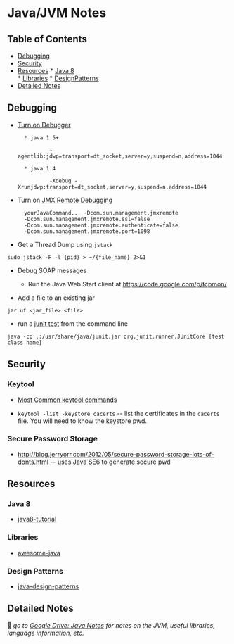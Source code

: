Java/JVM Notes
==============

Table of Contents
-----------------

* [Debugging](#debugging)
* [Security](#security)
* [Resources](#resources)
      * [Java 8](#java-8)    
      * [Libraries](#libraries)
      * [DesignPatterns](#design-patterns)
* [Detailed Notes](#detailed-notes)


## Debugging

+ [Turn on Debugger](http://stackoverflow.com/questions/138511/what-are-java-command-line-options-to-set-to-allow-jvm-to-be-remotely-debugged)

        * java 1.5+
                
                -agentlib:jdwp=transport=dt_socket,server=y,suspend=n,address=1044
        
        * java 1.4
                
                -Xdebug -Xrunjdwp:transport=dt_socket,server=y,suspend=n,address=1044

+ Turn on [JMX Remote Debugging][1]


        yourJavaCommand... -Dcom.sun.management.jmxremote   
        -Dcom.sun.management.jmxremote.ssl=false   
        -Dcom.sun.management.jmxremote.authenticate=false   
        -Dcom.sun.management.jmxremote.port=1098  

+ Get a Thread Dump using `jstack`
```
sudo jstack -F -l {pid} > ~/{file_name} 2>&1
```

+ Debug SOAP messages  
    * Run the Java Web Start client at https://code.google.com/p/tcpmon/

+ Add a file to an existing jar
```
jar uf <jar_file> <file>
```

+ run a [junit test](https://github.com/junit-team/junit/wiki/Getting-started) from the command line
```
java -cp .:/usr/share/java/junit.jar org.junit.runner.JUnitCore [test class name]
```

## Security

### Keytool

- [Most Common keytool commands](https://www.sslshopper.com/article-most-common-java-keytool-keystore-commands.html)

* `keytool -list -keystore cacerts` -- list the certificates in the `cacerts` file. You will need to know the keystore pwd.
 
### Secure Password Storage

* http://blog.jerryorr.com/2012/05/secure-password-storage-lots-of-donts.html -- uses Java SE6 to generate secure pwd

## Resources

### Java 8

- [java8-tutorial](https://github.com/winterbe/java8-tutorial)

### Libraries

- [awesome-java](https://github.com/akullpp/awesome-java)

### Design Patterns

- [java-design-patterns](https://github.com/iluwatar/java-design-patterns)

## Detailed Notes
:100: _go to [Google Drive: Java Notes](https://docs.google.com/document/d/1P68nAfkay0KGi7elw56HflUxoxhCy96uTXtI0ToiImY/edit?usp=sharing) for notes on the JVM, useful libraries, language information, etc._

[1]: http://java.dzone.com/articles/visualvm-monitoring-remote-jvm

